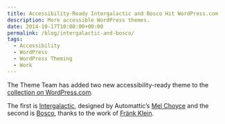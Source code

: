 ```yaml
---
title: Accessibility-Ready Intergalactic and Bosco Hit WordPress.com
description: More accessible WordPress themes.
date: 2014-10-17T10:00:00+00:00
permalink: /blog/intergalactic-and-bosco/
tags:
  - Accessibility
  - WordPress
  - WordPress Theming
  - Work
---
```


The Theme Team has added two new accessibility-ready theme to the [collection on WordPress.com](http://theme.wordpress.com/themes/features/accessibility-ready/).

The first is [Intergalactic](http://theme.wordpress.com/themes/intergalactic/), designed by Automattic’s [Mel Choyce](http://choycedesign.com) and the second is [Bosco](http://theme.wordpress.com/themes/bosco/), thanks to the work of [Fränk Klein](http://fklein.info).
